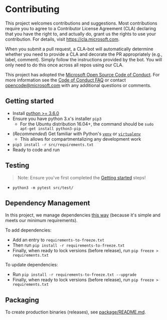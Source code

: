 # Contributing

This project welcomes contributions and suggestions.  Most contributions require you to agree to a
Contributor License Agreement (CLA) declaring that you have the right to, and actually do, grant us
the rights to use your contribution. For details, visit https://cla.microsoft.com.

When you submit a pull request, a CLA-bot will automatically determine whether you need to provide
a CLA and decorate the PR appropriately (e.g., label, comment). Simply follow the instructions
provided by the bot. You will only need to do this once across all repos using our CLA.

This project has adopted the [Microsoft Open Source Code of Conduct](https://opensource.microsoft.com/codeofconduct/).
For more information see the [Code of Conduct FAQ](https://opensource.microsoft.com/codeofconduct/faq/) or
contact [opencode@microsoft.com](mailto:opencode@microsoft.com) with any additional questions or comments.

## Getting started

+ Install [python >= 3.6.0](https://www.python.org/downloads/)
+ Ensure you have python 3.x's installer `pip3`
  + For the Ubuntu distribution 16.04+, the command should be `sudo apt-get install python3-pip`
+ (_Recommended_) Get familiar with Python's [`venv`](https://docs.python.org/3/tutorial/venv.html) or [`virtualenv`](https://virtualenv.pypa.io/en/latest/)
  +  This allows for compartmentalizing any development work
+ `pip3 install -r src/requirements.txt`
+ Ready to code and run

## Testing

> Note: Ensure you've first completed the [Getting started](#getting-started) steps!

+ `python3 -m pytest src/test/`

## Dependency Management

In this project, we manage dependencies [this way](https://www.kennethreitz.org/essays/a-better-pip-workflow) (because it's simple and meets our minimum requirements).

To add dependencies:

+ Add an entry to `requirements-to-freeze.txt`
+ Then run `pip install -r requirements-to-freeze.txt`
+ Finally, when ready to lock versions (before release), run `pip freeze > requirements.txt`

To update dependencies:

+ Run `pip install -r requirements-to-freeze.txt --upgrade`
+ Finally, when ready to lock versions (before release), run `pip freeze > requirements.txt`

## Packaging

To create production binaries (releases), see [package/README.md](./package/README.md).